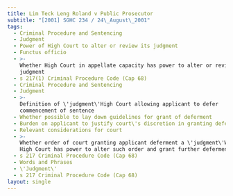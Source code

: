 ```yaml
---
title: Lim Teck Leng Roland v Public Prosecutor
subtitle: "[2001] SGHC 234 / 24\_August\_2001"
tags:
  - Criminal Procedure and Sentencing
  - Judgment
  - Power of High Court to alter or review its judgment
  - Functus officio
  - >-
    Whether High Court in appellate capacity has power to alter or review its
    judgment
  - s 217(1) Criminal Procedure Code (Cap 68)
  - Criminal Procedure and Sentencing
  - Judgment
  - >-
    Definition of \'judgment\'High Court allowing applicant to defer
    commencement of sentence
  - Whether possible to lay down guidelines for grant of deferment
  - Burden on applicant to justify court\'s discretion in granting deferment
  - Relevant considerations for court
  - >-
    Whether order of court granting applicant deferment a \'judgment\'Whether
    High Court has power to alter such order and grant further deferment
  - s 217 Criminal Procedure Code (Cap 68)
  - Words and Phrases
  - \'Judgment\'
  - s 217 Criminal Procedure Code (Cap 68)
layout: single
---
```


